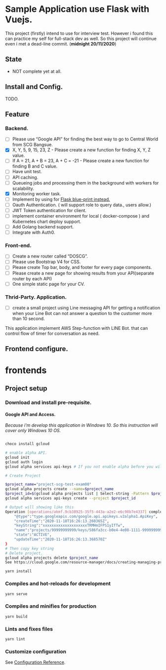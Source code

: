 # Sample Application use Flask with Vuejs.

This project (firstly) intend to use for interview test. However i found this can practice my self for full-stack dev 
as well. So this project will continue even i met a dead-line commit. (**midnight 20/11/2020**) 

## State 
* NOT complete yet at all. 

## Install and Config.
TODO.

## Feature
### Backend.
- [ ] Please use “Google API” for finding the best way to go to Central World from SCG Bangsue.
- [x] X, Y, 5, 9, 15, 23, Z  - Please create a new function for finding X, Y, Z value.
- [ ] If A = 21, A + B = 23, A + C = -21 - Please create a new function for finding B and C value.
- [ ] Have unit test.
- [ ] API caching.
- [ ] Queueing jobs and processing them in the background with workers for scalability.
- [x] Monitoring worker task.
- [ ] Implement by using for [Flask blue-print instead.](https://flask.palletsprojects.com/en/1.1.x/blueprints)
- [ ] Oauth Authentication. ( will support role to query data., users allow.)
- [ ] JWT Token authentication for client.
- [ ] implement container environment for local ( docker-compose ) and Kubernetes chart deploy support.
- [ ] Add Golang backend support.
- [ ] Integrate with Auth0.

### Front-end.
- [ ] Create a new router called “DOSCG”.
- [ ] Please use Bootstrap V4 for CSS.
- [ ] Please create Top bar, body, and footer for every page components.
- [ ] Please create a new page for showing results from your API(separate router by each API)
- [ ] One simple static page for your CV.

### Thrid-Party. Application.
- [ ]  create a small project using Line messaging API for getting a notification when your Line Bot can not answer a question to the customer more than 10 second.

This application implement AWS Step-function with LINE Bot. that can control flow of timer for conversation as need.
 
## Frontend configure.
# frontends

## Project setup

### Download and install pre-requisite.

#### Google API and Access.

_Because i'm develop this application in Windows 10. So this instruction will cover only Windows 10 OS._

```bash

choco install gcloud

# enable alpha API.
gcloud init 
gcloud auth login
gcloud alpha services api-keys # If you not enable alpha before you will need to do following step ( little effort ).  

# Create Project

$project_name="project-scg-test-exam00"
gcloud alpha projects create --name=$project_name
$project_id=$(gcloud alpha projects list | Select-string -Pattern $project_name).Line.split()[0]
gcloud alpha services api-keys create --project $project_id

# Output will showing like this 
Operation [operations/akmf.9cb38925-35f5-443a-a2e2-e6c98b7e4337] complete. Result: {
    "@type":"type.googleapis.com/google.api.apikeys.v2alpha1.ApiKey",
    "createTime":"2020-11-18T16:26:13.260365Z",
    "keyString":"xxxxxxxxxxxxxxxxxxxxTRMHmIFPS1yIfTw",
    "name":"projects/99999999999/keys/586fa3cc-b0e4-4e08-1111-99999999999",
    "state":"ACTIVE",
    "updateTime":"2020-11-18T16:26:13.368570Z"
}
# Then copy key string 
# Delete project.
gcloud alpha projects delete $project_name
See https://cloud.google.com/resource-manager/docs/creating-managing-projects for information on shutting down projects

```


```
yarn install
```

### Compiles and hot-reloads for development
```
yarn serve
```

### Compiles and minifies for production
```
yarn build
```

### Lints and fixes files
```
yarn lint
```

### Customize configuration
See [Configuration Reference](https://cli.vuejs.org/config/).
